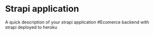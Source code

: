 # Strapi application

A quick description of your strapi application
#Ecomerce backend with strapi deployed to heroku
